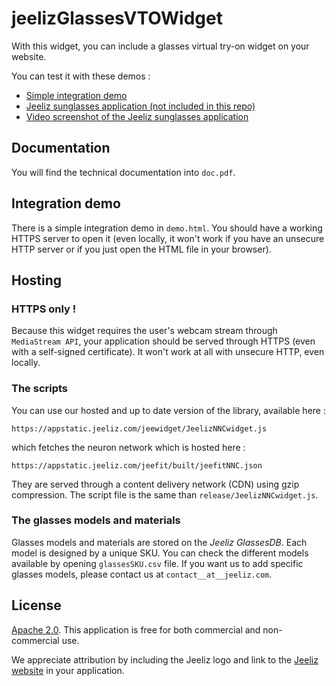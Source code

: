 # jeelizGlassesVTOWidget

With this widget, you can include a glasses virtual try-on widget on your website.

You can test it with these demos :
* [Simple integration demo](https://jeeliz.com/demos/jeelizGlassesVTOWidget/integrationDemo2)
* [Jeeliz sunglasses application (not included in this repo)](https://jeeliz.com/sunglasses)
* [Video screenshot of the Jeeliz sunglasses application](https://www.youtube.com/watch?v=62E5HOUOD0A&t=25)


## Documentation
You will find the technical documentation into `doc.pdf`.

## Integration demo
There is a simple integration demo in `demo.html`. You should have a working HTTPS server to open it (even locally, it won't work if you have an unsecure HTTP server or if you just open the HTML file in your browser).

## Hosting
### HTTPS only !
Because this widget requires the user's webcam stream through `MediaStream API`, your application should be served through HTTPS (even with a self-signed certificate). It won't work at all with unsecure HTTP, even locally.


### The scripts
You can use our hosted and up to date version of the library, available here :
```
https://appstatic.jeeliz.com/jeewidget/JeelizNNCwidget.js
```
which fetches the neuron network which is hosted here :
```
https://appstatic.jeeliz.com/jeefit/built/jeefitNNC.json
```
They are served through a content delivery network (CDN) using gzip compression. The script file is the same than `release/JeelizNNCwidget.js`.



### The glasses models and materials
Glasses models and materials are stored on the *Jeeliz GlassesDB*. Each model is designed by a unique SKU. You can check the different models available by opening `glassesSKU.csv` file. If you want us to add specific glasses models, please contact us at `contact__at__jeeliz.com`.



## License
[Apache 2.0](http://www.apache.org/licenses/LICENSE-2.0.html). This application is free for both commercial and non-commercial use.

We appreciate attribution by including the Jeeliz logo and link to the [Jeeliz website](https://jeeliz.com) in your application.